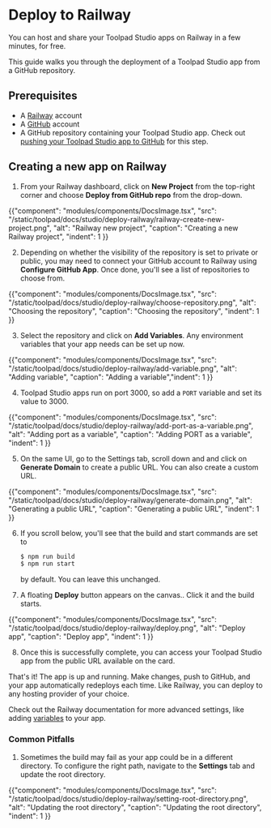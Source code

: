 # Deploy to Railway

<p class="description">You can host and share your Toolpad Studio apps on Railway in a few minutes, for free.</p>

This guide walks you through the deployment of a Toolpad Studio app from a GitHub repository.

## Prerequisites

- A [Railway](https://railway.app/) account
- A [GitHub](https://github.com) account
- A GitHub repository containing your Toolpad Studio app. Check out [pushing your Toolpad Studio app to GitHub](/toolpad/studio/how-to-guides/render-deploy/#pushing-your-toolpad-studio-app-to-github) for this step.

## Creating a new app on Railway

1. From your Railway dashboard, click on **New Project** from the top-right corner and choose **Deploy from GitHub repo** from the drop-down.

{{"component": "modules/components/DocsImage.tsx", "src": "/static/toolpad/docs/studio/deploy-railway/railway-create-new-project.png", "alt": "Railway new project", "caption": "Creating a new Railway project", "indent": 1 }}

2. Depending on whether the visibility of the repository is set to private or public, you may need to connect your GitHub account to Railway using **Configure GitHub App**. Once done, you'll see a list of repositories to choose from.

{{"component": "modules/components/DocsImage.tsx", "src": "/static/toolpad/docs/studio/deploy-railway/choose-repository.png", "alt": "Choosing the repository", "caption": "Choosing the repository", "indent": 1 }}

3. Select the repository and click on **Add Variables**. Any environment variables that your app needs can be set up now.

{{"component": "modules/components/DocsImage.tsx", "src": "/static/toolpad/docs/studio/deploy-railway/add-variable.png", "alt": "Adding variable", "caption": "Adding a variable","indent": 1 }}

4. Toolpad Studio apps run on port 3000, so add a `PORT` variable and set its value to 3000.

{{"component": "modules/components/DocsImage.tsx", "src": "/static/toolpad/docs/studio/deploy-railway/add-port-as-a-variable.png", "alt": "Adding port as a variable", "caption": "Adding PORT as a variable", "indent": 1 }}

5. On the same UI, go to the Settings tab, scroll down and and click on **Generate Domain** to create a public URL. You can also create a custom URL.

{{"component": "modules/components/DocsImage.tsx", "src": "/static/toolpad/docs/studio/deploy-railway/generate-domain.png", "alt": "Generating a public URL", "caption": "Generating a public URL", "indent": 1 }}

6. If you scroll below, you'll see that the build and start commands are set to

   ```bash
   $ npm run build
   $ npm run start
   ```

   by default. You can leave this unchanged.

7. A floating **Deploy** button appears on the canvas.. Click it and the build starts.

{{"component": "modules/components/DocsImage.tsx", "src": "/static/toolpad/docs/studio/deploy-railway/deploy.png", "alt": "Deploy app", "caption": "Deploy app", "indent": 1 }}

8. Once this is successfully complete, you can access your Toolpad Studio app from the public URL available on the card.

That's it! The app is up and running. Make changes, push to GitHub, and your app automatically redeploys each time. Like Railway, you can deploy to any hosting provider of your choice.

Check out the Railway documentation for more advanced settings, like adding [variables](https://docs.railway.app/guides/variables) to your app.

### Common Pitfalls

1. Sometimes the build may fail as your app could be in a different directory. To configure the right path, navigate to the **Settings** tab and update the root directory.

{{"component": "modules/components/DocsImage.tsx", "src": "/static/toolpad/docs/studio/deploy-railway/setting-root-directory.png", "alt": "Updating the root directory", "caption": "Updating the root directory", "indent": 1 }}
